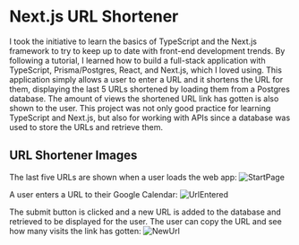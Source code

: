 # Next.js URL Shortener
I took the initiative to learn the basics of TypeScript and the Next.js framework to try to keep up to date with front-end development trends. By following a tutorial, I learned how to build a full-stack application
with TypeScript, Prisma/Postgres, React, and Next.js, which I loved using. This application simply allows a user to enter a URL and it shortens the URL for them, displaying the last 5 URLs shortened by loading them
from a Postgres database. The amount of views the shortened URL link has gotten is also shown to the user. This project was not only good practice for learning TypeScript and Next.js, but also for working with APIs 
since a database was used to store the URLs and retrieve them.

## URL Shortener Images
The last five URLs are shown when a user loads the web app:
![StartPage](https://github.com/user-attachments/assets/23d0292b-a81a-4518-9430-66eca39270b8)

A user enters a URL to their Google Calendar:
![UrlEntered](https://github.com/user-attachments/assets/206c13ca-9856-41c7-8936-fd198d20b796)

The submit button is clicked and a new URL is added to the database and retrieved to be displayed for the user. The user can copy the URL and see how many visits the link has gotten:
![NewUrl](https://github.com/user-attachments/assets/6b20ca6a-9ae4-479f-9b86-e7b8ff23e9be)
